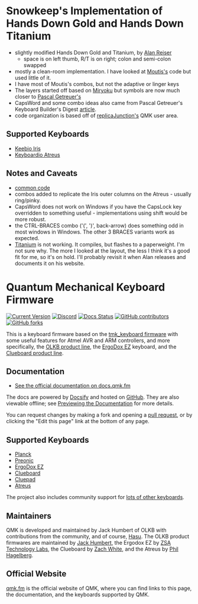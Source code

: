 # Snowkeep's Implementation of Hands Down Gold and Hands Down Titanium

* slightly modified Hands Down Gold and Titanium, by [Alan Reiser](https://sites.google.com/alanreiser.com/handsdown)
  * space is on left thumb, R/T is on right; colon and semi-colon swapped
* mostly a clean-room implementation.  I have looked at [Moutis's](https://github.com/moutis/HandsDown) code but used little of it.
* I have most of Moutis's combos, but not the adaptive or linger keys 
* The layers started off based on [Miryoku](https://github.com/manna-harbour/miryoku) but symbols are now
  much closer to [Pascal Getreuer's](https://getreuer.info/posts/keyboards/symbol-layer/index.html)
* CapsWord and some combo ideas also came from Pascal Getreuer's Keyboard Builder's Digest
  [article](https://kbd.news/Caps-Word-and-other-QMK-tips-1073.html).
* code organization is based off of [replicaJunction's](/users/replicaJunction) QMK user area.

## Supported Keyboards

* [Keebio Iris](/keyboards/keebio/iris/keymaps/snowkeep-hd_gold/)
* [Keyboardio Atreus](/keyboards/keyboardio/atreus/keymaps/snowkeep-hd_gold/)

## Notes and Caveats

* [common code](/users/snowkeep-hd/)
* combos added to replicate the Iris outer columns on the Atreus - usually ring/pinky.
* CapsWord does not work on Windows if you have the CapsLock key overridden to something useful -
  implementations using shift would be more robust.
* the CTRL-BRACES combo ('(', ')', back-arrow) does something odd in most windows in Windows.  The other 3 BRACES
  variants work as expected.
* [Titanium](/keyboards/keebio/iris/keymaps/snowkeep-hd_titanium/) is not working.  It compiles, but flashes to a paperweight.  I'm not sure why.  The
  more I looked at the layout, the less I think it's a good fit for me, so it's on hold.  I'll probably revisit it
  when Alan releases and documents it on his website.

# Quantum Mechanical Keyboard Firmware

[![Current Version](https://img.shields.io/github/tag/qmk/qmk_firmware.svg)](https://github.com/qmk/qmk_firmware/tags)
[![Discord](https://img.shields.io/discord/440868230475677696.svg)](https://discord.gg/Uq7gcHh)
[![Docs Status](https://img.shields.io/badge/docs-ready-orange.svg)](https://docs.qmk.fm)
[![GitHub contributors](https://img.shields.io/github/contributors/qmk/qmk_firmware.svg)](https://github.com/qmk/qmk_firmware/pulse/monthly)
[![GitHub forks](https://img.shields.io/github/forks/qmk/qmk_firmware.svg?style=social&label=Fork)](https://github.com/qmk/qmk_firmware/)

This is a keyboard firmware based on the [tmk\_keyboard firmware](https://github.com/tmk/tmk_keyboard) with some useful features for Atmel AVR and ARM controllers, and more specifically, the [OLKB product line](https://olkb.com), the [ErgoDox EZ](https://ergodox-ez.com) keyboard, and the [Clueboard product line](https://clueboard.co).

## Documentation

* [See the official documentation on docs.qmk.fm](https://docs.qmk.fm)

The docs are powered by [Docsify](https://docsify.js.org/) and hosted on [GitHub](/docs/). They are also viewable offline; see [Previewing the Documentation](https://docs.qmk.fm/#/contributing?id=previewing-the-documentation) for more details.

You can request changes by making a fork and opening a [pull request](https://github.com/qmk/qmk_firmware/pulls), or by clicking the "Edit this page" link at the bottom of any page.

## Supported Keyboards

* [Planck](/keyboards/planck/)
* [Preonic](/keyboards/preonic/)
* [ErgoDox EZ](/keyboards/ergodox_ez/)
* [Clueboard](/keyboards/clueboard/)
* [Cluepad](/keyboards/clueboard/17/)
* [Atreus](/keyboards/atreus/)

The project also includes community support for [lots of other keyboards](/keyboards/).

## Maintainers

QMK is developed and maintained by Jack Humbert of OLKB with contributions from the community, and of course, [Hasu](https://github.com/tmk). The OLKB product firmwares are maintained by [Jack Humbert](https://github.com/jackhumbert), the Ergodox EZ by [ZSA Technology Labs](https://github.com/zsa), the Clueboard by [Zach White](https://github.com/skullydazed), and the Atreus by [Phil Hagelberg](https://github.com/technomancy).

## Official Website

[qmk.fm](https://qmk.fm) is the official website of QMK, where you can find links to this page, the documentation, and the keyboards supported by QMK.
